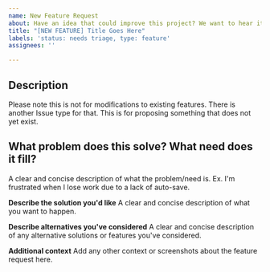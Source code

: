 ```yaml
---
name: New Feature Request
about: Have an idea that could improve this project? We want to hear it!
title: "[NEW FEATURE] Title Goes Here"
labels: 'status: needs triage, type: feature'
assignees: ''

---
```


## Description

Please note this is not for modifications to existing features. There is another Issue type for that. This is for proposing something that does not yet exist.

## What problem does this solve? What need does it fill?
A clear and concise description of what the problem/need is. Ex. I'm frustrated when I lose work due to a lack of auto-save.

**Describe the solution you'd like**
A clear and concise description of what you want to happen.

**Describe alternatives you've considered**
A clear and concise description of any alternative solutions or features you've considered.

**Additional context**
Add any other context or screenshots about the feature request here.
